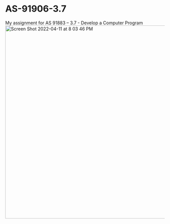 # AS-91906-3.7
My assignment for AS 91883 – 3.7 - Develop a Computer Program
<img width="611" alt="Screen Shot 2022-04-11 at 8 03 46 PM" src="https://user-images.githubusercontent.com/44740840/162692001-9db3faf0-83f6-478e-869d-dc08a0741829.png">
